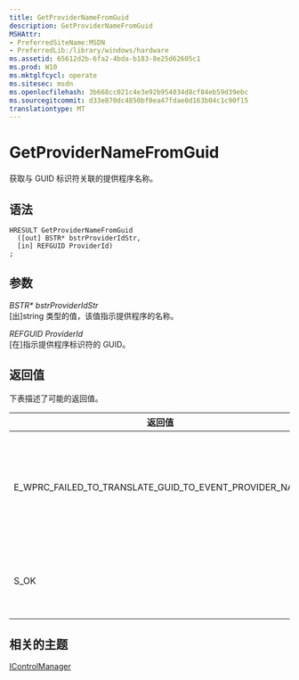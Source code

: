 ```yaml
---
title: GetProviderNameFromGuid
description: GetProviderNameFromGuid
MSHAttr:
- PreferredSiteName:MSDN
- PreferredLib:/library/windows/hardware
ms.assetid: 65612d2b-6fa2-4bda-b183-8e25d62605c1
ms.prod: W10
ms.mktglfcycl: operate
ms.sitesec: msdn
ms.openlocfilehash: 3b668cc021c4e3e92b954034d8cf84eb59d39ebc
ms.sourcegitcommit: d33e870dc4850bf0ea47fdae0d163b04c1c90f15
translationtype: MT
---
```

# <a name="getprovidernamefromguid"></a>GetProviderNameFromGuid


获取与 GUID 标识符关联的提供程序名称。

## <a name="syntax"></a>语法


``` syntax
HRESULT GetProviderNameFromGuid
  ([out] BSTR* bstrProviderIdStr,
  [in] REFGUID ProviderId)
;
```

## <a name="parameters"></a>参数


<a href="" id="bstr--bstrprovideridstr"></a>*BSTR\* bstrProviderIdStr*  
\[出\]string 类型的值，该值指示提供程序的名称。

<a href="" id="refguid-providerid"></a>*REFGUID ProviderId*  
\[在\]指示提供程序标识符的 GUID。

## <a name="return-value"></a>返回值


下表描述了可能的返回值。

<table>
<colgroup>
<col width="50%" />
<col width="50%" />
</colgroup>
<thead>
<tr class="header">
<th>返回值</th>
<th>说明</th>
</tr>
</thead>
<tbody>
<tr class="odd">
<td><p>E_WPRC_FAILED_TO_TRANSLATE_GUID_TO_EVENT_PROVIDER_NAME</p></td>
<td><p>WPR 未能转换为事件提供程序名称的 GUID。</p></td>
</tr>
<tr class="even">
<td><p>S_OK</p></td>
<td><p>函数成功返回该名称。</p></td>
</tr>
</tbody>
</table>

 

## <a name="related-topics"></a>相关的主题


[IControlManager](icontrolmanager.md)

 

 







